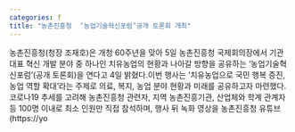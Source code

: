 ```yaml
---
categories: f
title: "농촌진흥청  ‘농업기술혁신포럼’공개 토론회 개최"
---
```

농촌진흥청(청장 조재호)은 개청 60주년을 맞아 5일 농촌진흥청 국제회의장에서 기관 대표 혁신 개발 분야 중 하나인 치유농업의 현황과 나아갈 방향을 공유하는 ‘농업기술혁신포럼’(공개 토론회)을 연다고 4일 밝혔다.이번 행사는 ‘치유농업으로 국민 행복 증진, 농업 역할 확대’라는 주제로 의료, 복지, 농업 분야 현황과 미래를 공유하고자 마련했다.코로나19 추세를 고려해 농촌진흥청 관련자, 지역 농촌진흥기관, 산업체와 학계 관계자 등 100명 이내로 최소 인원만 직접 참석하며, 행사 뒤 녹화 영상을 농촌진흥청 유튜브(https://yo